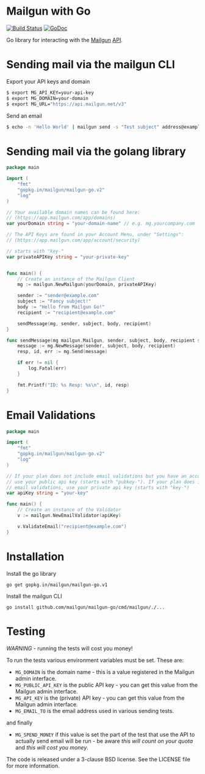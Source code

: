 Mailgun with Go
===============

[![Build Status](https://img.shields.io/travis/mailgun/mailgun-go/master.svg)](https://travis-ci.org/mailgun/mailgun-go)
[![GoDoc](https://godoc.org/gopkg.in/mailgun/mailgun-go.v1?status.svg)](https://godoc.org/gopkg.in/mailgun/mailgun-go.v1)


Go library for interacting with the [Mailgun](https://mailgun.com/) [API](https://documentation.mailgun.com/api_reference.html).

# Sending mail via the mailgun CLI
Export your API keys and domain
```bash
$ export MG_API_KEY=your-api-key
$ export MG_DOMAIN=your-domain
$ export MG_URL="https://api.mailgun.net/v3"
```
Send an email
```bash
$ echo -n 'Hello World' | mailgun send -s "Test subject" address@example.com
```

# Sending mail via the golang library
```go
package main

import (
    "fmt"
    "gopkg.in/mailgun/mailgun-go.v2"
    "log"
)

// Your available domain names can be found here:
// (https://app.mailgun.com/app/domains)
var yourDomain string = "your-domain-name" // e.g. mg.yourcompany.com

// The API Keys are found in your Account Menu, under "Settings":
// (https://app.mailgun.com/app/account/security)

// starts with "key-"
var privateAPIKey string = "your-private-key"


func main() {
    // Create an instance of the Mailgun Client
    mg := mailgun.NewMailgun(yourDomain, privateAPIKey)

    sender := "sender@example.com"
    subject := "Fancy subject!"
    body := "Hello from Mailgun Go!"
    recipient := "recipient@example.com"

    sendMessage(mg, sender, subject, body, recipient)
}

func sendMessage(mg mailgun.Mailgun, sender, subject, body, recipient string) {
    message := mg.NewMessage(sender, subject, body, recipient)
    resp, id, err := mg.Send(message)

    if err != nil {
        log.Fatal(err)
    }

    fmt.Printf("ID: %s Resp: %s\n", id, resp)
}
```

# Email Validations
```go
package main

import (
    "fmt"
    "gopkg.in/mailgun/mailgun-go.v2"
    "log"
)

// If your plan does not include email validations but you have an account,
// use your public api key (starts with "pubkey-"). If your plan does include
// email validations, use your private api key (starts with "key-")
var apiKey string = "your-key"

func main() {
    // Create an instance of the Validator
    v := mailgun.NewEmailValidator(apiKey)

    v.ValidateEmail("recipient@example.com")
}
```

# Installation
Install the go library
```
go get gopkg.in/mailgun/mailgun-go.v1
```

Install the mailgun CLI
```
go install github.com/mailgun/mailgun-go/cmd/mailgun/./...
```

# Testing

*WARNING* - running the tests will cost you money!

To run the tests various environment variables must be set. These are:

* `MG_DOMAIN` is the domain name - this is a value registered in the Mailgun admin interface.
* `MG_PUBLIC_API_KEY` is the public API key - you can get this value from the Mailgun admin interface.
* `MG_API_KEY` is the (private) API key - you can get this value from the Mailgun admin interface.
* `MG_EMAIL_TO` is the email address used in various sending tests.

and finally

* `MG_SPEND_MONEY` if this value is set the part of the test that use the API to actually send email
will be run - be aware *this will count on your quota* and *this _will_ cost you money*.

The code is released under a 3-clause BSD license. See the LICENSE file for more information.

